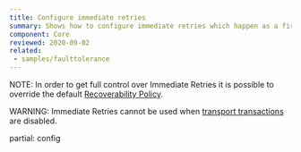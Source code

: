 ```yaml
---
title: Configure immediate retries
summary: Shows how to configure immediate retries which happen as a first stage of the default recoverability behavior.
component: Core
reviewed: 2020-09-02
related:
 - samples/faulttolerance
---
```


NOTE: In order to get full control over Immediate Retries it is possible to override the default [Recoverability Policy](/nservicebus/recoverability/custom-recoverability-policy.md).

WARNING: Immediate Retries cannot be used when [transport transactions](/transports/transactions.md) are disabled.


partial: config
